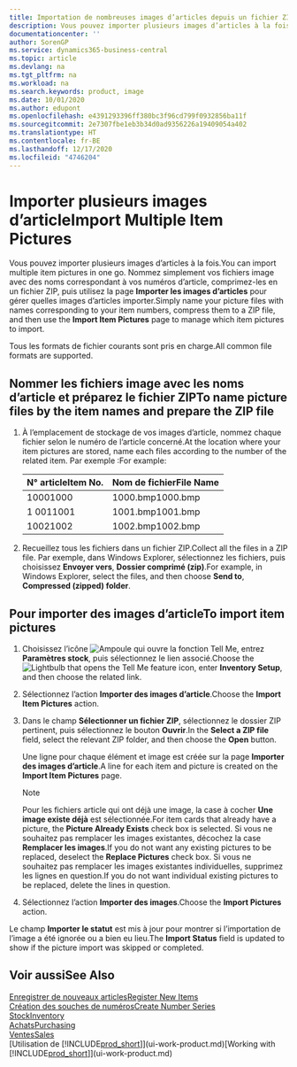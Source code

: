 ```yaml
---
title: Importation de nombreuses images d’articles depuis un fichier ZIP| Microsoft Docs
description: Vous pouvez importer plusieurs images d’articles à la fois. Nommez simplement vos fichiers image avec des noms correspondant à vos numéros d’article, comprimez-les en un fichier zip, puis utilisez la page Importer les images d’articles pour gérer quelles images d’articles importer.
documentationcenter: ''
author: SorenGP
ms.service: dynamics365-business-central
ms.topic: article
ms.devlang: na
ms.tgt_pltfrm: na
ms.workload: na
ms.search.keywords: product, image
ms.date: 10/01/2020
ms.author: edupont
ms.openlocfilehash: e4391293396ff380bc3f96cd799f0932856ba11f
ms.sourcegitcommit: 2e7307fbe1eb3b34d0ad9356226a19409054a402
ms.translationtype: HT
ms.contentlocale: fr-BE
ms.lasthandoff: 12/17/2020
ms.locfileid: "4746204"
---
```

# <a name="import-multiple-item-pictures"></a><span data-ttu-id="90cbd-104">Importer plusieurs images d’article</span><span class="sxs-lookup"><span data-stu-id="90cbd-104">Import Multiple Item Pictures</span></span>
<span data-ttu-id="90cbd-105">Vous pouvez importer plusieurs images d’articles à la fois.</span><span class="sxs-lookup"><span data-stu-id="90cbd-105">You can import multiple item pictures in one go.</span></span> <span data-ttu-id="90cbd-106">Nommez simplement vos fichiers image avec des noms correspondant à vos numéros d’article, comprimez-les en un fichier ZIP, puis utilisez la page **Importer les images d’articles** pour gérer quelles images d’articles importer.</span><span class="sxs-lookup"><span data-stu-id="90cbd-106">Simply name your picture files with names corresponding to your item numbers, compress them to a ZIP file, and then use the **Import Item Pictures** page to manage which item pictures to import.</span></span>

<span data-ttu-id="90cbd-107">Tous les formats de fichier courants sont pris en charge.</span><span class="sxs-lookup"><span data-stu-id="90cbd-107">All common file formats are supported.</span></span>

## <a name="to-name-picture-files-by-the-item-names-and-prepare-the-zip-file"></a><span data-ttu-id="90cbd-108">Nommer les fichiers image avec les noms d’article et préparez le fichier ZIP</span><span class="sxs-lookup"><span data-stu-id="90cbd-108">To name picture files by the item names and prepare the ZIP file</span></span>
1. <span data-ttu-id="90cbd-109">À l’emplacement de stockage de vos images d’article, nommez chaque fichier selon le numéro de l’article concerné.</span><span class="sxs-lookup"><span data-stu-id="90cbd-109">At the location where your item pictures are stored, name each files according to the number of the related item.</span></span> <span data-ttu-id="90cbd-110">Par exemple :</span><span class="sxs-lookup"><span data-stu-id="90cbd-110">For example:</span></span>

    |<span data-ttu-id="90cbd-111">N° article</span><span class="sxs-lookup"><span data-stu-id="90cbd-111">Item No.</span></span>|<span data-ttu-id="90cbd-112">Nom de fichier</span><span class="sxs-lookup"><span data-stu-id="90cbd-112">File Name</span></span>|
    |-|-|
    |<span data-ttu-id="90cbd-113">1000</span><span class="sxs-lookup"><span data-stu-id="90cbd-113">1000</span></span>|<span data-ttu-id="90cbd-114">1000.bmp</span><span class="sxs-lookup"><span data-stu-id="90cbd-114">1000.bmp</span></span>|
    |<span data-ttu-id="90cbd-115">1 001</span><span class="sxs-lookup"><span data-stu-id="90cbd-115">1001</span></span>|<span data-ttu-id="90cbd-116">1001.bmp</span><span class="sxs-lookup"><span data-stu-id="90cbd-116">1001.bmp</span></span>|
    |<span data-ttu-id="90cbd-117">1002</span><span class="sxs-lookup"><span data-stu-id="90cbd-117">1002</span></span>|<span data-ttu-id="90cbd-118">1002.bmp</span><span class="sxs-lookup"><span data-stu-id="90cbd-118">1002.bmp</span></span>|

2. <span data-ttu-id="90cbd-119">Recueillez tous les fichiers dans un fichier ZIP.</span><span class="sxs-lookup"><span data-stu-id="90cbd-119">Collect all the files in a ZIP file.</span></span> <span data-ttu-id="90cbd-120">Par exemple, dans Windows Explorer, sélectionnez les fichiers, puis choisissez **Envoyer vers**, **Dossier comprimé (zip)**.</span><span class="sxs-lookup"><span data-stu-id="90cbd-120">For example, in Windows Explorer, select the files, and then choose **Send to**, **Compressed (zipped) folder**.</span></span>     

## <a name="to-import-item-pictures"></a><span data-ttu-id="90cbd-121">Pour importer des images d’article</span><span class="sxs-lookup"><span data-stu-id="90cbd-121">To import item pictures</span></span>
1. <span data-ttu-id="90cbd-122">Choisissez l’icône ![Ampoule qui ouvre la fonction Tell Me](media/ui-search/search_small.png "Dites-moi ce que vous voulez faire"), entrez **Paramètres stock**, puis sélectionnez le lien associé.</span><span class="sxs-lookup"><span data-stu-id="90cbd-122">Choose the ![Lightbulb that opens the Tell Me feature](media/ui-search/search_small.png "Tell me what you want to do") icon, enter **Inventory Setup**, and then choose the related link.</span></span>
2. <span data-ttu-id="90cbd-123">Sélectionnez l’action **Importer des images d’article**.</span><span class="sxs-lookup"><span data-stu-id="90cbd-123">Choose the **Import Item Pictures** action.</span></span>
3. <span data-ttu-id="90cbd-124">Dans le champ **Sélectionner un fichier ZIP**, sélectionnez le dossier ZIP pertinent, puis sélectionnez le bouton **Ouvrir**.</span><span class="sxs-lookup"><span data-stu-id="90cbd-124">In the **Select a ZIP file** field, select the relevant ZIP folder, and then choose the **Open** button.</span></span>

    <span data-ttu-id="90cbd-125">Une ligne pour chaque élément et image est créée sur la page **Importer des images d’article**.</span><span class="sxs-lookup"><span data-stu-id="90cbd-125">A line for each item and picture is created on the **Import Item Pictures** page.</span></span>

    > [!NOTE]
    > <span data-ttu-id="90cbd-126">Pour les fichiers article qui ont déjà une image, la case à cocher **Une image existe déjà** est sélectionnée.</span><span class="sxs-lookup"><span data-stu-id="90cbd-126">For item cards that already have a picture, the **Picture Already Exists** check box is selected.</span></span> <span data-ttu-id="90cbd-127">Si vous ne souhaitez pas remplacer les images existantes, décochez la case **Remplacer les images**.</span><span class="sxs-lookup"><span data-stu-id="90cbd-127">If you do not want any existing pictures to be replaced, deselect the **Replace Pictures** check box.</span></span> <span data-ttu-id="90cbd-128">Si vous ne souhaitez pas remplacer les images existantes individuelles, supprimez les lignes en question.</span><span class="sxs-lookup"><span data-stu-id="90cbd-128">If you do not want individual existing pictures to be replaced, delete the lines in question.</span></span>

3. <span data-ttu-id="90cbd-129">Sélectionnez l’action **Importer des images**.</span><span class="sxs-lookup"><span data-stu-id="90cbd-129">Choose the **Import Pictures** action.</span></span>

<span data-ttu-id="90cbd-130">Le champ **Importer le statut** est mis à jour pour montrer si l’importation de l’image a été ignorée ou a bien eu lieu.</span><span class="sxs-lookup"><span data-stu-id="90cbd-130">The **Import Status** field is updated to show if the picture import was skipped or completed.</span></span>       

## <a name="see-also"></a><span data-ttu-id="90cbd-131">Voir aussi</span><span class="sxs-lookup"><span data-stu-id="90cbd-131">See Also</span></span>
[<span data-ttu-id="90cbd-132">Enregistrer de nouveaux articles</span><span class="sxs-lookup"><span data-stu-id="90cbd-132">Register New Items</span></span>](inventory-how-register-new-items.md)  
[<span data-ttu-id="90cbd-133">Création des souches de numéros</span><span class="sxs-lookup"><span data-stu-id="90cbd-133">Create Number Series</span></span>](ui-create-number-series.md)  
[<span data-ttu-id="90cbd-134">Stock</span><span class="sxs-lookup"><span data-stu-id="90cbd-134">Inventory</span></span>](inventory-manage-inventory.md)  
[<span data-ttu-id="90cbd-135">Achats</span><span class="sxs-lookup"><span data-stu-id="90cbd-135">Purchasing</span></span>](purchasing-manage-purchasing.md)  
[<span data-ttu-id="90cbd-136">Ventes</span><span class="sxs-lookup"><span data-stu-id="90cbd-136">Sales</span></span>](sales-manage-sales.md)  
<span data-ttu-id="90cbd-137">[Utilisation de [!INCLUDE[prod_short](includes/prod_short.md)]](ui-work-product.md)</span><span class="sxs-lookup"><span data-stu-id="90cbd-137">[Working with [!INCLUDE[prod_short](includes/prod_short.md)]](ui-work-product.md)</span></span>
